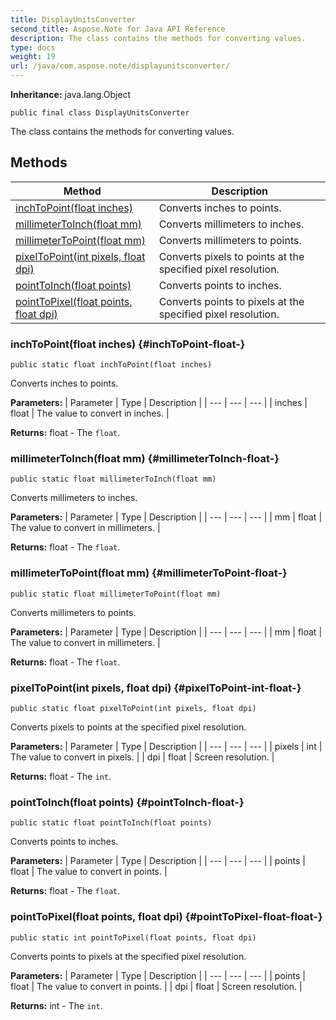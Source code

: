 ```yaml
---
title: DisplayUnitsConverter
second_title: Aspose.Note for Java API Reference
description: The class contains the methods for converting values.
type: docs
weight: 19
url: /java/com.aspose.note/displayunitsconverter/
---
```


**Inheritance:**
java.lang.Object
```
public final class DisplayUnitsConverter
```

The class contains the methods for converting values.
## Methods

| Method | Description |
| --- | --- |
| [inchToPoint(float inches)](#inchToPoint-float-) | Converts inches to points. |
| [millimeterToInch(float mm)](#millimeterToInch-float-) | Converts millimeters to inches. |
| [millimeterToPoint(float mm)](#millimeterToPoint-float-) | Converts millimeters to points. |
| [pixelToPoint(int pixels, float dpi)](#pixelToPoint-int-float-) | Converts pixels to points at the specified pixel resolution. |
| [pointToInch(float points)](#pointToInch-float-) | Converts points to inches. |
| [pointToPixel(float points, float dpi)](#pointToPixel-float-float-) | Converts points to pixels at the specified pixel resolution. |
### inchToPoint(float inches) {#inchToPoint-float-}
```
public static float inchToPoint(float inches)
```


Converts inches to points.

**Parameters:**
| Parameter | Type | Description |
| --- | --- | --- |
| inches | float | The value to convert in inches. |

**Returns:**
float - The `float`.
### millimeterToInch(float mm) {#millimeterToInch-float-}
```
public static float millimeterToInch(float mm)
```


Converts millimeters to inches.

**Parameters:**
| Parameter | Type | Description |
| --- | --- | --- |
| mm | float | The value to convert in millimeters. |

**Returns:**
float - The `float`.
### millimeterToPoint(float mm) {#millimeterToPoint-float-}
```
public static float millimeterToPoint(float mm)
```


Converts millimeters to points.

**Parameters:**
| Parameter | Type | Description |
| --- | --- | --- |
| mm | float | The value to convert in millimeters. |

**Returns:**
float - The `float`.
### pixelToPoint(int pixels, float dpi) {#pixelToPoint-int-float-}
```
public static float pixelToPoint(int pixels, float dpi)
```


Converts pixels to points at the specified pixel resolution.

**Parameters:**
| Parameter | Type | Description |
| --- | --- | --- |
| pixels | int | The value to convert in pixels. |
| dpi | float | Screen resolution. |

**Returns:**
float - The `int`.
### pointToInch(float points) {#pointToInch-float-}
```
public static float pointToInch(float points)
```


Converts points to inches.

**Parameters:**
| Parameter | Type | Description |
| --- | --- | --- |
| points | float | The value to convert in points. |

**Returns:**
float - The `float`.
### pointToPixel(float points, float dpi) {#pointToPixel-float-float-}
```
public static int pointToPixel(float points, float dpi)
```


Converts points to pixels at the specified pixel resolution.

**Parameters:**
| Parameter | Type | Description |
| --- | --- | --- |
| points | float | The value to convert in points. |
| dpi | float | Screen resolution. |

**Returns:**
int - The `int`.
